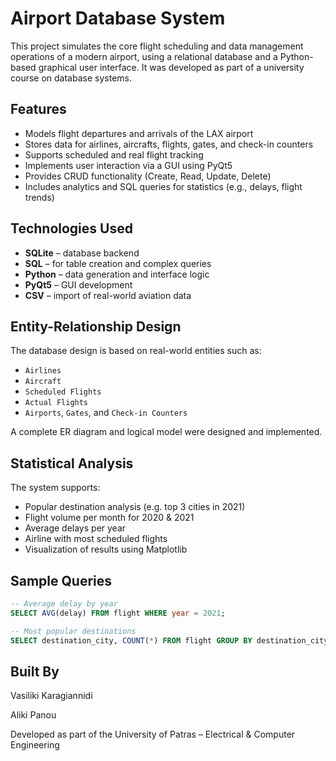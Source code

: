 # Airport Database System

This project simulates the core flight scheduling and data management operations of a modern airport, using a relational database and a Python-based graphical user interface. It was developed as part of a university course on database systems.

## Features

- Models flight departures and arrivals of the LAX airport
- Stores data for airlines, aircrafts, flights, gates, and check-in counters
- Supports scheduled and real flight tracking
- Implements user interaction via a GUI using PyQt5
- Provides CRUD functionality (Create, Read, Update, Delete)
- Includes analytics and SQL queries for statistics (e.g., delays, flight trends)
  
## Technologies Used

- **SQLite** – database backend
- **SQL** – for table creation and complex queries
- **Python** – data generation and interface logic
- **PyQt5** – GUI development
- **CSV** – import of real-world aviation data

## Entity-Relationship Design

The database design is based on real-world entities such as:
- `Airlines`
- `Aircraft`
- `Scheduled Flights`
- `Actual Flights`
- `Airports`, `Gates`, and `Check-in Counters`

A complete ER diagram and logical model were designed and implemented.


## Statistical Analysis

The system supports:
- Popular destination analysis (e.g. top 3 cities in 2021)
- Flight volume per month for 2020 & 2021
- Average delays per year
- Airline with most scheduled flights
- Visualization of results using Matplotlib

## Sample Queries

```sql
-- Average delay by year
SELECT AVG(delay) FROM flight WHERE year = 2021;

-- Most popular destinations
SELECT destination_city, COUNT(*) FROM flight GROUP BY destination_city ORDER BY COUNT(*) DESC LIMIT 3;
```

## Built By
Vasiliki Karagiannidi 

Aliki Panou

Developed as part of the University of Patras – Electrical & Computer Engineering
